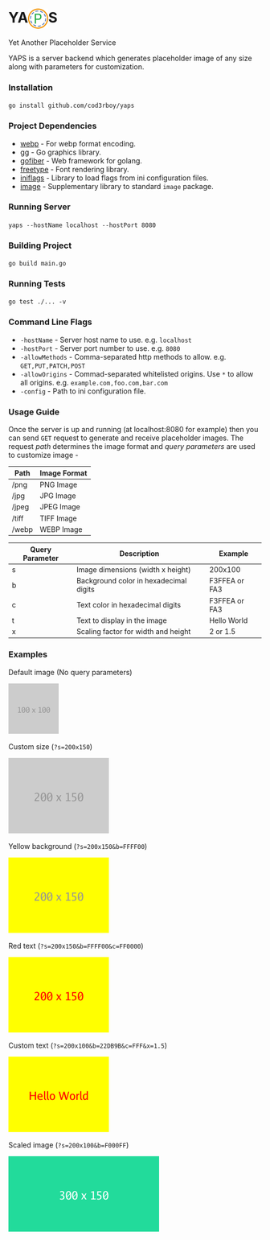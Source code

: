 # <div><span>YA</span><img src="./assets/Yaps%20Logo.svg" width="40" height="40" alt="logo" align="center"><span>S</span></div>

Yet Another Placeholder Service

YAPS is a server backend which generates placeholder image of any size along with parameters for customization.

### Installation

`go install github.com/cod3rboy/yaps`

### Project Dependencies

- [webp](https://github.com/chai2010/webp) - For webp format encoding.
- [gg](https://github.com/fogleman/gg) - Go graphics library.
- [gofiber](https://github.com/gofiber/fiber/v2) - Web framework for golang.
- [freetype](https://github.com/golang/freetype) - Font rendering library.
- [iniflags](https://github.com/vharitonsky/iniflags) - Library to load flags from ini configuration files.
- [image](https://pkg.go.dev/golang.org/x/image) - Supplementary library to standard `image` package.

### Running Server

`yaps --hostName localhost --hostPort 8080`

### Building Project

`go build main.go`

### Running Tests

`go test ./... -v`

### Command Line Flags

- `-hostName` - Server host name to use. e.g. `localhost`
- `-hostPort` - Server port number to use. e.g. `8080`
- `-allowMethods` - Comma-separated http methods to allow. e.g. `GET,PUT,PATCH,POST`
- `-allowOrigins` - Commad-separated whitelisted origins. Use `*` to allow all origins. e.g. `example.com,foo.com,bar.com`
- `-config` - Path to ini configuration file.

### Usage Guide

Once the server is up and running (at localhost:8080 for example) then you can send `GET` request to generate and receive placeholder images. The request _path_ determines the image format and _query parameters_ are used to customize image -

| Path  | Image Format |
| ----- | ------------ |
| /png  | PNG Image    |
| /jpg  | JPG Image    |
| /jpeg | JPEG Image   |
| /tiff | TIFF Image   |
| /webp | WEBP Image   |

| Query Parameter | Description                            | Example       |
| --------------- | -------------------------------------- | ------------- |
| s               | Image dimensions (width x height)      | 200x100       |
| b               | Background color in hexadecimal digits | F3FFEA or FA3 |
| c               | Text color in hexadecimal digits       | F3FFEA or FA3 |
| t               | Text to display in the image           | Hello World   |
| x               | Scaling factor for width and height    | 2 or 1.5      |

### Examples

Default image (No query parameters)

![Default Image](assets/examples/default.png)

Custom size (`?s=200x150`)

![Custom Size](assets/examples/custom_size.png)

Yellow background (`?s=200x150&b=FFFF00`)

![Yellow Background](assets/examples/yellow_background.png)

Red text (`?s=200x150&b=FFFF00&c=FF0000`)

![Red Text](assets/examples/red_text.png)

Custom text (`?s=200x100&b=22DB9B&c=FFF&x=1.5`)

![Custom Text](assets/examples/custom_text.png)

Scaled image (`?s=200x100&b=F000FF`)

![Scaled Image](assets/examples/scaled_image.png)
